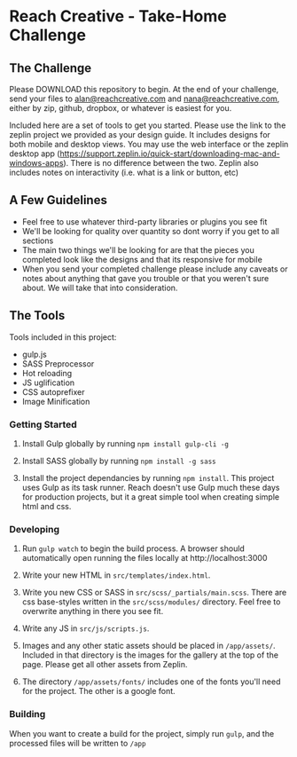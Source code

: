 # Reach Creative - Take-Home Challenge

## The Challenge

Please DOWNLOAD this repository to begin. At the end of your challenge, send your files to alan@reachcreative.com and nana@reachcreative.com, either by zip, github, dropbox, or whatever is easiest for you.

Included here are a set of tools to get you started. Please use the link to the zeplin project we provided as your design guide.  It includes designs for both mobile and desktop views.  You may use the web interface or the zeplin desktop app (https://support.zeplin.io/quick-start/downloading-mac-and-windows-apps).  There is no difference between the two.  Zeplin also includes notes on interactivity (i.e. what is a link or button, etc)

## A Few Guidelines

- Feel free to use whatever third-party libraries or plugins you see fit
- We'll be looking for quality over quantity so dont worry if you get to all sections
- The main two things we'll be looking for are that the pieces you completed look like the designs and that its responsive for mobile
- When you send your completed challenge please include any caveats or notes about anything that gave you trouble or that you weren't sure about.  We will take that into consideration.


## The Tools

Tools included in this project:
- gulp.js
- SASS Preprocessor
- Hot reloading
- JS uglification
- CSS autoprefixer
- Image Minification

### Getting Started

1. Install Gulp globally by running `npm install gulp-cli -g`

2. Install SASS globally by running `npm install -g sass`

3. Install the project dependancies by running `npm install`.  This project uses Gulp as its task runner.  Reach doesn't use Gulp much these days for production projects, but it a great simple tool when creating simple html and css.

### Developing

1. Run `gulp watch` to begin the build process.  A browser should automatically open running the files locally at http://localhost:3000

2. Write your new HTML in `src/templates/index.html`.

3. Write you new CSS or SASS in `src/scss/_partials/main.scss`.  There are css base-styles written in the `src/scss/modules/` directory.  Feel free to overwrite anything in there you see fit.

4. Write any JS in `src/js/scripts.js`.

5. Images and any other static assets should be placed in `/app/assets/`. Included in that directory is the images for the gallery at the top of the page.  Please get all other assets from Zeplin.

6.  The directory `/app/assets/fonts/` includes one of the fonts you'll need for the project.  The other is a google font.

### Building

When you want to create a build for the project, simply run `gulp`, and the processed files will be written to `/app`
